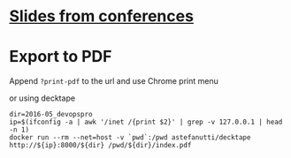 # [Slides from conferences](http://carlossg.github.io/presentations/)

# Export to PDF

Append `?print-pdf` to the url and use Chrome print menu

or using decktape

    dir=2016-05_devopspro
    ip=$(ifconfig -a | awk '/inet /{print $2}' | grep -v 127.0.0.1 | head -n 1)
    docker run --rm --net=host -v `pwd`:/pwd astefanutti/decktape http://${ip}:8000/${dir} /pwd/${dir}/index.pdf
